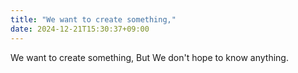 ```yaml
---
title: "We want to create something,"
date: 2024-12-21T15:30:37+09:00
---
```

We want to create something,
But We don't hope to know anything.
